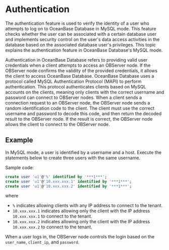 # Authentication

The authentication feature is used to verify the identity of a user who attempts to log on to OceanBase Database in MySQL mode. This feature checks whether the user can be associated with a certain database user and implements security control on the user's data access activities in the database based on the associated database user's privileges. This topic explains the authentication feature in OceanBase Database's MySQL mode. 

Authentication in OceanBase Database refers to providing valid user credentials when a client attempts to access an OBServer node. If the OBServer node confirms the validity of the provided credentials, it allows the client to access OceanBase Database. OceanBase Database uses a protocol called MySQL Authentication Protocol (MAPI) to perform authentication. This protocol authenticates clients based on MySQL accounts on the clients, meaning only clients with the correct username and password can connect to OBServer nodes. When a client sends a connection request to an OBServer node, the OBServer node sends a random identification code to the client. The client must use the correct username and password to decode this code, and then return the decoded result to the OBServer node. If the result is correct, the OBServer node allows the client to connect to the OBServer node. 

## Example

In MySQL mode, a user is identified by a username and a host. Execute the statements below to create three users with the same username.

Sample code:

```sql
create user 'u1'@'%' identified by '***1***';
create user 'u1'@'10.xxx.xxx.1' identified by '***1***';
create user 'u1'@'10.xxx.xxx.2' identified by '***1***';
```

where

* `%` indicates allowing clients with any IP address to connect to the tenant. 
* `10.xxx.xxx.1` indicates allowing only the client with the IP address `10.xxx.xxx.1` to connect to the tenant. 
* `10.xxx.xxx.2` indicates allowing only the client with the IP address `10.xxx.xxx.2` to connect to the tenant. 

When a user logs in, the OBServer node controls the login based on the `user_name`, `client_ip`, and `password`. 
